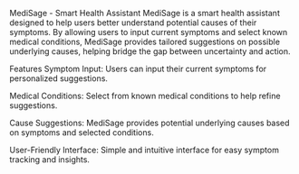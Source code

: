 MediSage - Smart Health Assistant
MediSage is a smart health assistant designed to help users better understand potential causes of their symptoms. By allowing users to input current symptoms and select known medical conditions, MediSage provides tailored suggestions on possible underlying causes, helping bridge the gap between uncertainty and action.

Features
Symptom Input: Users can input their current symptoms for personalized suggestions.

Medical Conditions: Select from known medical conditions to help refine suggestions.

Cause Suggestions: MediSage provides potential underlying causes based on symptoms and selected conditions.

User-Friendly Interface: Simple and intuitive interface for easy symptom tracking and insights.
